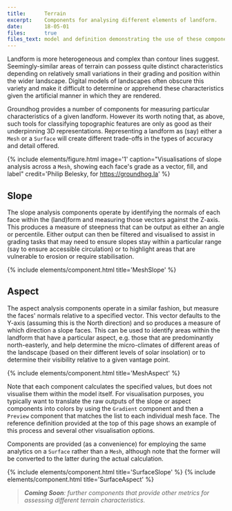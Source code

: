 ```yaml
---
title:      Terrain
excerpt:    Components for analysing different elements of landform.
date:       18-05-01
files:      true
files_text: model and definition demonstrating the use of these components
---
```


Landform is more heterogeneous and complex than contour lines suggest. Seemingly-similar areas of terrain can possess quite distinct characteristics depending on relatively small variations in their grading and position within the wider landscape. Digital models of landscapes often obscure this variety and make it difficult to determine or apprehend these characteristics given the artificial manner in which they are rendered.

Groundhog provides a number of components for measuring particular characteristics of a given landform. However its worth noting that, as above, such tools for classifying topographic features are only as good as their underpinning 3D representations. Representing a landform as (say) either a `Mesh` or a `Surface` will create different trade-offs in the types of accuracy and detail offered.

{% include elements/figure.html image='1' caption="Visualisations of slope analysis across a `Mesh`, showing each face's grade as a vector, fill, and label" credit='Philip Belesky, for https://groundhog.la' %}

## Slope

The slope analysis components operate by identifying the normals of each face within the (land)form and measuring those vectors against the Z-axis. This produces a measure of steepness that can be output as either an angle or percentile. Either output can then be filtered and visualised to assist in grading tasks that may need to ensure slopes stay within a particular range (say to ensure accessible circulation) or to highlight areas that are vulnerable to erosion or require stabilisation.

{% include elements/component.html title='MeshSlope' %}

## Aspect

The aspect analysis components operate in a similar fashion, but measure the faces' normals relative to a specified vector. This vector defaults to the Y-axis (assuming this is the North direction) and so produces a measure of which direction a slope faces. This can be used to identify areas within the landform that have a particular aspect, e.g. those that are predominantly north-easterly, and help determine the micro-climates of different areas of the landscape (based on their different levels of solar insolation) or to determine their visibility relative to a given vantage point.

{% include elements/component.html title='MeshAspect' %}

Note that each component calculates the specified values, but does not visualise them within the model itself. For visualisation purposes, you typically want to translate the raw outputs of the slope or aspect components into colors by using the `Gradient` component and then a `Preview` component that matches the list to each individual mesh face. The reference definition provided at the top of this page shows an example of this process and several other visualisation options.

Components are provided (as a convenience) for employing the same analytics on a `Surface` rather than a `Mesh`, although note that the former will be converted to the latter during the actual calculation.

{% include elements/component.html title='SurfaceSlope' %}
{% include elements/component.html title='SurfaceAspect' %}

> ***Coming Soon**: further components that provide other metrics for assessing different terrain characteristics.*
